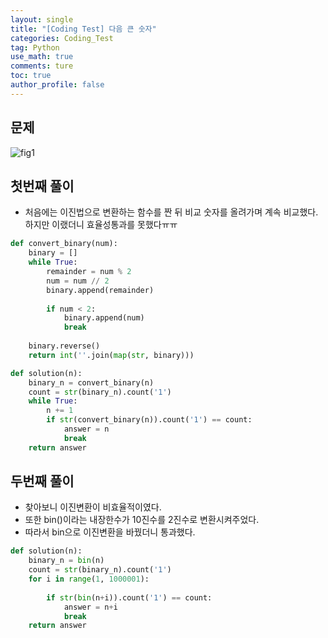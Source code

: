 ```yaml
---
layout: single
title: "[Coding Test] 다음 큰 숫자"
categories: Coding_Test
tag: Python
use_math: true
comments: ture
toc: true
author_profile: false
---
```



## 문제 
![fig1]({{site.url}}/images/2023-04-20-ct30/문제설명.png)

## 첫번째 풀이
* 처음에는 이진법으로 변환하는 함수를 짠 뒤 비교 숫자를 올려가며 계속 비교했다. 하지만 이랬더니 효율성통과를 못했다ㅠㅠ

```python
def convert_binary(num):
    binary = []
    while True:
        remainder = num % 2
        num = num // 2
        binary.append(remainder)
        
        if num < 2:
            binary.append(num)
            break
    
    binary.reverse()
    return int(''.join(map(str, binary)))

def solution(n):
    binary_n = convert_binary(n)
    count = str(binary_n).count('1')
    while True:
        n += 1
        if str(convert_binary(n)).count('1') == count:
            answer = n
            break
    return answer
```

## 두번째 풀이

* 찾아보니 이진변환이 비효율적이였다.
* 또한 bin()이라는 내장한수가 10진수를 2진수로 변환시켜주었다.
* 따라서 bin으로 이진변환을 바꿨더니 통과했다.

```python
def solution(n):
    binary_n = bin(n)
    count = str(binary_n).count('1')
    for i in range(1, 1000001):
        
        if str(bin(n+i)).count('1') == count:
            answer = n+i
            break
    return answer
```
